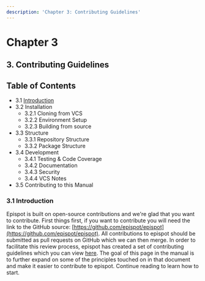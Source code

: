 ```yaml
---
description: 'Chapter 3: Contributing Guidelines'
---
```


# Chapter 3

## 3. Contributing Guidelines

## Table of Contents

* 3.1 [Introduction](ch3.md#3-1-introduction)
* 3.2 Installation
  * 3.2.1 Cloning from VCS
  * 3.2.2 Environment Setup
  * 3.2.3 Building from source
* 3.3 Structure
  * 3.3.1 Repository Structure
  * 3.3.2 Package Structure
* 3.4 Development
  * 3.4.1 Testing & Code Coverage
  * 3.4.2 Documentation
  * 3.4.3 Security
  * 3.4.4 VCS Notes
* 3.5 Contributing to this Manual

### 3.1 Introduction

Epispot is built on open-source contributions and we're glad that you want to contribute. First things first, if you want to contribute you will need the link to the GitHub source: [https://github.com/epispot/epispot](https://github.com/epispot/epispot). All contributions to epispot should be submitted as pull requests on GitHub which we can then merge. In order to facilitate this review process, epispot has created a set of contributing guidelines which you can view [here](https://github.com/epispot/epispot/tree/master/CONTRIBUTING.md). The goal of this page in the manual is to further expand on some of the principles touched on in that document and make it easier to contribute to epispot. Continue reading to learn how to start.

